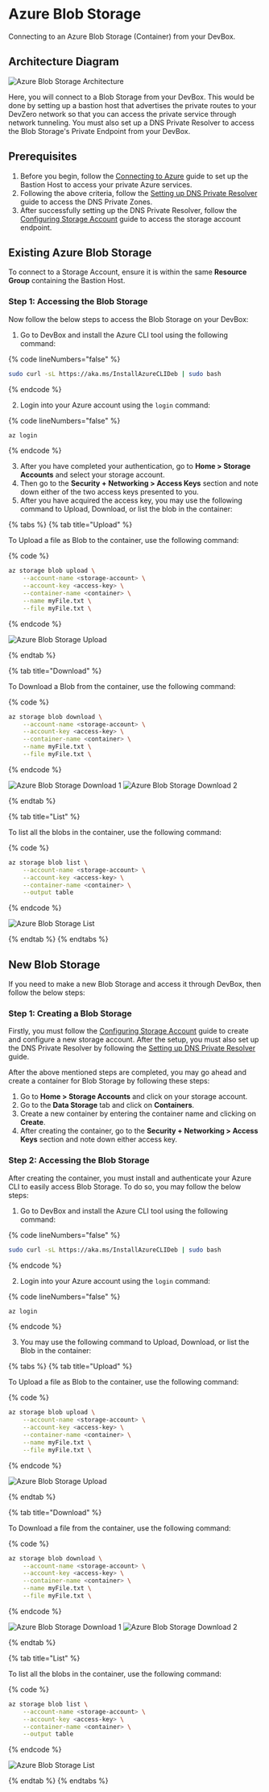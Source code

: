 # Azure Blob Storage

Connecting to an Azure Blob Storage (Container) from your DevBox.

## Architecture Diagram

![Azure Blob Storage Architecture](../../../.gitbook/assets/azure-blob-architecture.png)

Here, you will connect to a Blob Storage from your DevBox. This would be done by setting up a bastion host that advertises the private routes to your DevZero network so that you can access the private service through network tunneling. You must also set up a DNS Private Resolver to access the Blob Storage's Private Endpoint from your DevBox.

## Prerequisites

1. Before you begin, follow the [Connecting to Azure](../../existing-network/connecting-to-azure.md) guide to set up the Bastion Host to access your private Azure services.
2. Following the above criteria, follow the [Setting up DNS Private Resolver](./setting-up-dns-private-resolver.md) guide to access the DNS Private Zones.
3. After successfully setting up the DNS Private Resolver, follow the [Configuring Storage Account](./configuring-storage-account.md) guide to access the storage account endpoint.

## Existing Azure Blob Storage

To connect to a Storage Account, ensure it is within the same **Resource Group** containing the Bastion Host.

### Step 1: Accessing the Blob Storage

Now follow the below steps to access the Blob Storage on your DevBox:

1. Go to DevBox and install the Azure CLI tool using the following command:

{% code lineNumbers="false" %}
```bash
sudo curl -sL https://aka.ms/InstallAzureCLIDeb | sudo bash
```
{% endcode %}

2. Login into your Azure account using the `login` command:

{% code lineNumbers="false" %}
```bash
az login
```
{% endcode %}

3. After you have completed your authentication, go to **Home > Storage Accounts** and select your storage account.
4. Then go to the **Security + Networking > Access Keys** section and note down either of the two access keys presented to you.
5. After you have acquired the access key, you may use the following command to Upload, Download, or list the blob in the container:

{% tabs %}
{% tab title="Upload" %}

To Upload a file as Blob to the container, use the following command:

{% code %}
```bash
az storage blob upload \
    --account-name <storage-account> \
    --account-key <access-key> \
    --container-name <container> \
    --name myFile.txt \
    --file myFile.txt \
```
{% endcode %}

![Azure Blob Storage Upload](../../../.gitbook/assets/azure-blob-upload.png)

{% endtab %}

{% tab title="Download" %}

To Download a Blob from the container, use the following command:

{% code %}
```bash
az storage blob download \
    --account-name <storage-account> \
    --account-key <access-key> \
    --container-name <container> \
    --name myFile.txt \
    --file myFile.txt \
```
{% endcode %}

![Azure Blob Storage Download 1](../../../.gitbook/assets/azure-blob-download-1.png)
![Azure Blob Storage Download 2](../../../.gitbook/assets/azure-blob-download-2.png)

{% endtab %}

{% tab title="List" %}

To list all the blobs in the container, use the following command:

{% code %}
```bash
az storage blob list \
    --account-name <storage-account> \
    --account-key <access-key> \
    --container-name <container> \
    --output table
```
{% endcode %}

![Azure Blob Storage List](../../../.gitbook/assets/azure-blob-list.png)

{% endtab %}
{% endtabs %}

## New Blob Storage

If you need to make a new Blob Storage and access it through DevBox, then follow the below steps:

### Step 1: Creating a Blob Storage

Firstly, you must follow the [Configuring Storage Account](./connecting-to-storage-account.md) guide to create and configure a new storage account. After the setup, you must also set up the DNS Private Resolver by following the [Setting up DNS Private Resolver](./setting-up-dns-private-resolver.md) guide.

After the above mentioned steps are completed, you may go ahead and create a container for Blob Storage by following these steps:

1. Go to **Home > Storage Accounts** and click on your storage account.
2. Go to the **Data Storage** tab and click on **Containers**.
3. Create a new container by entering the container name and clicking on **Create**.
4. After creating the container, go to the **Security + Networking > Access Keys** section and note down either access key.

### Step 2: Accessing the Blob Storage

After creating the container, you must install and authenticate your Azure CLI to easily access Blob Storage. To do so, you may follow the below steps:

1. Go to DevBox and install the Azure CLI tool using the following command:

{% code lineNumbers="false" %}
```bash
sudo curl -sL https://aka.ms/InstallAzureCLIDeb | sudo bash
```
{% endcode %}

2. Login into your Azure account using the `login` command:

{% code lineNumbers="false" %}
```bash
az login
```
{% endcode %}

3. You may use the following command to Upload, Download, or list the Blob in the container:

{% tabs %}
{% tab title="Upload" %}

To Upload a file as Blob to the container, use the following command:

{% code %}
```bash
az storage blob upload \
    --account-name <storage-account> \
    --account-key <access-key> \
    --container-name <container> \
    --name myFile.txt \
    --file myFile.txt \
```
{% endcode %}

![Azure Blob Storage Upload](../../../.gitbook/assets/azure-blob-upload.png)

{% endtab %}

{% tab title="Download" %}

To Download a file from the container, use the following command:

{% code %}
```bash
az storage blob download \
    --account-name <storage-account> \
    --account-key <access-key> \
    --container-name <container> \
    --name myFile.txt \
    --file myFile.txt \
```
{% endcode %}

![Azure Blob Storage Download 1](../../../.gitbook/assets/azure-blob-download-1.png)
![Azure Blob Storage Download 2](../../../.gitbook/assets/azure-blob-download-2.png)

{% endtab %}

{% tab title="List" %}

To list all the blobs in the container, use the following command:

{% code %}
```bash
az storage blob list \
    --account-name <storage-account> \
    --account-key <access-key> \
    --container-name <container> \
    --output table
```
{% endcode %}

![Azure Blob Storage List](../../../.gitbook/assets/azure-blob-list.png)

{% endtab %}
{% endtabs %}
